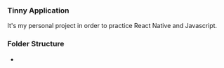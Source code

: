 ### Tinny Application
It's my personal project in order to practice React Native and Javascript.

### Folder Structure
- 